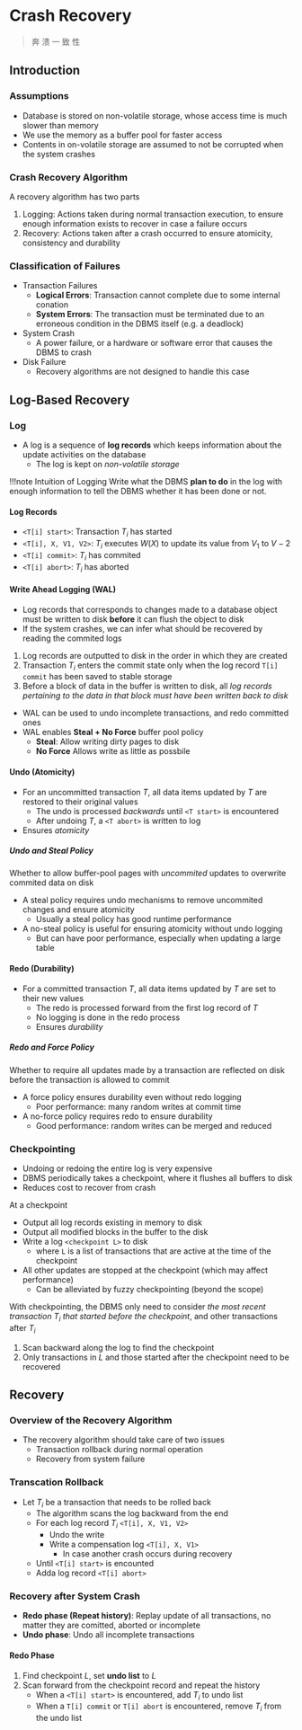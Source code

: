 # Crash Recovery

> 奔 溃 一 致 性

## Introduction

### Assumptions

- Database is stored on non-volatile storage, whose access time is much slower than memory
- We use the memory as a buffer pool for faster access
- Contents in on-volatile storage are assumed to not be corrupted when the system crashes

### Crash Recovery Algorithm

A recovery algorithm has two parts

1. Logging: Actions taken during normal transaction execution, to ensure enough information exists to recover in case a failure occurs
2. Recovery: Actions taken after a crash occurred to ensure atomicity, consistency and durability

### Classification of Failures

- Transaction Failures
  - **Logical Errors**: Transaction cannot complete due to some internal conation
  - **System Errors**: The transaction must be terminated due to an erroneous condition in the DBMS itself (e.g. a deadlock)
- System Crash
  - A power failure, or a hardware or software error that causes the DBMS to crash
- Disk Failure
  - Recovery algorithms are not designed to handle this case

## Log-Based Recovery

### Log

- A log is a sequence of **log records** which keeps information about the update activities on the database
  - The log is kept on *non-volatile storage*

!!!note Intuition of Logging
    Write what the DBMS **plan to do** in the log with enough information to tell the DBMS whether it has been done or not.

#### Log Records

- `<T[i] start>`: Transaction $T_i$ has started
- `<T[i], X, V1, V2>`: $T_i$ executes $W(X)$ to update its value from $V_1$ to $V-2$
- `<T[i] commit>`: $T_i$ has commited
- `<T[i] abort>`: $T_i$ has aborted

#### Write Ahead Logging (WAL)

- Log records that corresponds to changes made to a database object must be written to disk **before** it can flush the object to disk
- If the system crashes, we can infer what should be recovered by reading the commited logs

1. Log records are outputted to disk in the order in which they are created
2. Transaction $T_i$ enters the commit state only when the log record `T[i] commit` has been saved to stable storage
3. Before a block of data in the buffer is written to disk, all *log records pertaining to the data in that block must have been written back to disk*

- WAL can be used to undo incomplete transactions, and redo committed ones
- WAL enables **Steal + No Force** buffer pool policy
  - **Steal**: Allow writing dirty pages to disk
  - **No Force** Allows write as little as possbile

#### Undo (Atomicity)

- For an uncommitted transaction $T$, all data items updated by $T$ are restored to their original values
  - The undo is processed *backwards* until `<T start>` is encountered
  - After undoing $T$, a `<T abort>` is written to log
- Ensures *atomicity*

##### Undo and Steal Policy

Whether to allow buffer-pool pages with *uncommited* updates to overwrite commited data on disk

- A steal policy requires undo mechanisms to remove uncommited changes and ensure atomicity
  - Usually a steal policy has good runtime performance
- A no-steal policy is useful for ensuring atomicity without undo logging
  - But can have poor performance, especially when updating a large table

#### Redo (Durability)

- For a committed transaction $T$, all data items updated by $T$ are set to their new values
  - The redo is processed forward from the first log record of $T$
  - No logging is done in the redo process
  - Ensures *durability*

##### Redo and Force Policy

Whether to require all updates made by a transaction are reflected on disk before the transaction is allowed to commit

- A force policy ensures durability even without redo logging
  - Poor performance: many random writes at commit time
- A no-force policy requires redo to ensure durability
  - Good performance: random writes can be merged and reduced

### Checkpointing

- Undoing or redoing the entire log is very expensive
- DBMS periodically takes a checkpoint, where it flushes all buffers to disk
- Reduces cost to recover from crash

At a checkpoint

- Output all log records existing in memory to disk
- Output all modified blocks in the buffer to the disk
- Write a log `<checkpoint L>` to disk
  - where `L` is a list of transactions that are active at the time of the checkpoint
- All other updates are stopped at the checkpoint (which may affect performance)
  - Can be alleviated by fuzzy checkpointing (beyond the scope)

With checkpointing, the DBMS only need to consider *the most recent transaction $T_i$ that started before the checkpoint*, and other transactions after $T_i$

1. Scan backward along the log to find the checkpoint
2. Only transactions in $L$ and those started after the checkpoint need to be recovered

## Recovery

### Overview of the Recovery Algorithm

- The recovery algorithm should take care of two issues
  - Transaction rollback during normal operation
  - Recovery from system failure

### Transcation Rollback

- Let $T_i$ be a transaction that needs to be rolled back
  - The algorithm scans the log backward from the end
  - For each log record $T_i$ `<T[i], X, V1, V2>`
    - Undo the write
    - Write a compensation log `<T[i], X, V1>`
      - In case another crash occurs during recovery
  - Until `<T[i] start>` is encounted
  - Adda log record `<T[i] abort>`

### Recovery after System Crash

- **Redo phase (Repeat history)**: Replay update of all transactions, no matter they are comitted, aborted or incomplete
- **Undo phase**: Undo all incomplete transactions

#### Redo Phase

1. Find checkpoint $L$, set **undo list** to $L$
2. Scan forward from the checkpoint record and repeat the history
   - When a `<T[i] start>` is encountered, add $T_i$ to undo list
   - When a `T[i] commit` or `T[i] abort` is encountered, remove $T_i$ from the undo list
